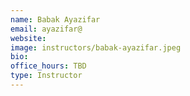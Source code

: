 ```yaml
---
name: Babak Ayazifar
email: ayazifar@
website: 
image: instructors/babak-ayazifar.jpeg
bio: 
office_hours: TBD
type: Instructor
---
```

